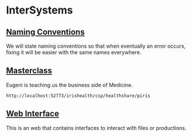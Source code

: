 # InterSystems

## [Naming Conventions](NamingConventions.md)
We will state naming conventions so that when eventually an error occurs, fixing it will be easier with the same names everywhere.

## [Masterclass](/Masterclass/MasterclassSanidad.md)
Eugeni is teaching us the business side of Medicine.


```
http://localhost:52773/irishealth/csp/healthshare/piris
```

## [Web Interface](https://theduckfrederik.github.io/InterSystems/index.html)
This is an web that contains interfaces to interact with files or productions.